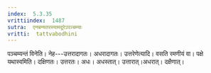 ```yaml
---
index:  5.3.35
vrittiindex:  1487
sutra:  एनबन्यतरस्यामदूरेऽपञ्चम्याः
vritti:  tattvabodhini 
---
```


पञ्चम्यन्तं विनेति। नेह---उत्तरादागतः। अधरादागतः। उत्तरेणेत्यादि। वसति रमणीयं वा। पक्षे यथास्वमिति। दक्षिणतः। उत्तरतः। अधः। अधस्तात्। उत्तारात्।अधरात्। दक्षैणात्। 

